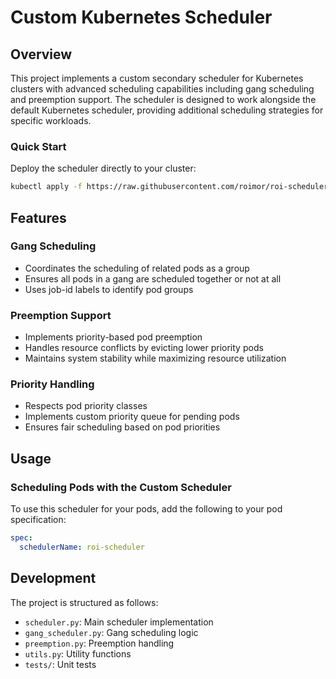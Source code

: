 # Custom Kubernetes Scheduler

## Overview
This project implements a custom secondary scheduler for Kubernetes clusters with advanced scheduling capabilities including gang scheduling and preemption support. The scheduler is designed to work alongside the default Kubernetes scheduler, providing additional scheduling strategies for specific workloads.

### Quick Start
Deploy the scheduler directly to your cluster:
```bash
kubectl apply -f https://raw.githubusercontent.com/roimor/roi-scheduler/refs/heads/main/deployment.yaml
```

## Features

### Gang Scheduling
- Coordinates the scheduling of related pods as a group
- Ensures all pods in a gang are scheduled together or not at all
- Uses job-id labels to identify pod groups

### Preemption Support
- Implements priority-based pod preemption
- Handles resource conflicts by evicting lower priority pods
- Maintains system stability while maximizing resource utilization

### Priority Handling
- Respects pod priority classes
- Implements custom priority queue for pending pods
- Ensures fair scheduling based on pod priorities

## Usage

### Scheduling Pods with the Custom Scheduler
To use this scheduler for your pods, add the following to your pod specification:
```yaml
spec:
  schedulerName: roi-scheduler
```

## Development
The project is structured as follows:
- `scheduler.py`: Main scheduler implementation
- `gang_scheduler.py`: Gang scheduling logic
- `preemption.py`: Preemption handling
- `utils.py`: Utility functions
- `tests/`: Unit tests



